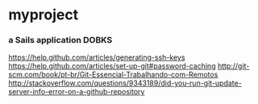 # myproject
### a Sails application DOBKS

https://help.github.com/articles/generating-ssh-keys
https://help.github.com/articles/set-up-git#password-caching
http://git-scm.com/book/pt-br/Git-Essencial-Trabalhando-com-Remotos
http://stackoverflow.com/questions/9343189/did-you-run-git-update-server-info-error-on-a-github-repository